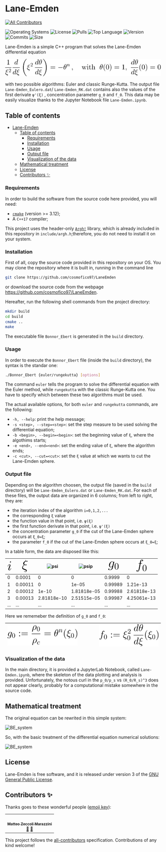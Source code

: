 # Lane-Emden

<!-- ALL-CONTRIBUTORS-BADGE:START - Do not remove or modify this section -->
[![All Contributors](https://img.shields.io/badge/all_contributors-1-orange.svg?style=flat-square)](#contributors-)
<!-- ALL-CONTRIBUTORS-BADGE:END -->

![Operating Systems](https://img.shields.io/badge/OS-Linux%20%7C%20MacOS%20%7C%20Windows-lightgrey)
![License](https://img.shields.io/github/license/cosmofico97/LaneEmden)
![Pulls](https://img.shields.io/github/issues-pr/cosmofico97/LaneEmden)
![Top Language](https://img.shields.io/github/languages/top/cosmofico97/LaneEmden)
![Version](https://img.shields.io/github/v/release/cosmofico97/LaneEmden)
![Commits](https://img.shields.io/github/commit-activity/m/cosmofico97/LaneEmden)
![Size](https://img.shields.io/github/repo-size/cosmofico97/LaneEmden)

Lane-Emden is a simple C++ program that solves the Lane-Emden differential equation

![Lane-Emden_equation](rsc/Lane-Emden_equation.svg)

with two possible algorithms: Euler and classic Runge-Kutta. The output file `Lane-Emden_Eulero.dat`/ `Lane-Emden_RK.dat` contains also the values of the first derivate `ψ'(ξ)` , concentration parameter `g_0` and `f_0`.
This data may be easily visualize thanks to the Jupyter Notebook file `Lane-Emden.ipynb`. 

## Table of contents
- [Lane-Emden](#lane-emden)
  - [Table of contents](#table-of-contents)
    - [Requirements](#requirements)
    - [Installation](#installation)
    - [Usage](#usage)
    - [Output file](#output-file)
    - [Visualization of the data](#visualization-of-the-data)
  - [Mathematical treatment](#mathematical-treatment)
  - [License](#license)
  - [Contributors ✨](#contributors-)


### Requirements

In order to build the software from the source code here provided, you will need:
* [`cmake`](https://cmake.org/) (version >= 3.12);
* A `C++17` compiler;

This project uses the header-only [`Argh!`](https://github.com/adishavit/argh) library, which is already included in this repository in `include/argh.h`;therefore, you do not need to install it on your system.

### Installation

First of all, copy the source code provided in this repository on your OS. You may clone the repository where it is built in, running in the command line
```bash
git clone https://github.com/cosmofico97/LaneEmden
```
or download the source code from the webpage https://github.com/cosmofico97/LaneEmden.


Hereafter, run the following shell commands from the project directory:
```bash
mkdir build
cd build
cmake ..
make
```
The executable file `Bonnor_Ebert` is generated in the `build` directory.

### Usage

In order to execute the `Bonnor_Ebert` file (inside the `build` directory), the syntax is the standar one:
```bash
./Bonnor_Ebert {euler/rungekutta} [options]
```

The command `euler` tells the program to solve the differential equation with the Euler method, while `rungekutta` with the classic Runge-Kutta one. You have to specify which between these two algorithms must be used.

The actual available options, for both `euler` and `rungekutta` commands, are the following:
- `-h, --help`: print the help message;
- `-s <step>, --step=<step>`: set the step measure to be used solving the differential equation;
- `-b <begin>, --begin=<begin>`: set the beginning value of `ξ`, where the algothims starts;
- `-e <end>, --end=<end>`: set the ending value of `ξ`, where the algorithm ends;
- `-c <cut>, --cut=<cut>`: set the  `ξ` value at which we wants to cut the Lane-Emden sphere.

### Output file

Depending on the algorithm choosen, the output file (saved in the `build` directory) will be `Lane-Emden_Eulero.dat` or `Lane-Emden_RK.dat`.
For each of these files, the output data are organized in 6 columns; from left to right, they are:
- the iteration index of the algorithm `i=0,1,2,...`
- the corresponding `ξ` value
- the function value in that point, i.e. `ψ(ξ)`
- the first function derivate in that point, i.e. `ψ'(ξ)`
- the concentration parameter `g_0` if the cut of the Lane-Emden sphere occurs at `ξ_0=ξ`;
-  the parameter `f_0` if the cut of the Lane-Emden sphere occurs at `ξ_0=ξ`;

In a table form, the data are disposed like this: 

|![i](rsc/i.svg)  | ![xi](rsc/xi.svg) |![psi](rsc/psi_of_xi.svg)  | ![psip](rsc/dpsi-dxi_of_xi.svg) | ![g_0](rsc/g_0.svg)  | ![f_0](rsc/f_0.svg) |
|--------------|--------------|-------------|-------------|-------------|-------------|
|0   |    0.0001	| 0	          |0	          |0.9999	|0             |
|1   |	0.00011	| 0	          |1e-05	     |0.99989  |1.21e-13      |
|2   |	0.00012	| 1e-10	     |1.81818e-05	|0.99988	|2.61818e-13   |
|3   |	0.00013	| 2.81818e-10	|2.51515e-05	|0.99987	|4.25061e-13   |
|... |	...       | ...	     | ...	     |...	     |...           |

Here we rememeber the  definition of `g_0` and `f_0`:

|![g_0](rsc/g_0_definition.svg) |  | | |  | ![f_0](rsc/f_0_definition.svg) |
|--------------|-|-|-|-|--------------|


### Visualization of the data

In the main directory, it is provided a JupyterLab Notebook, called `Lane-Emden.ipynb`, where the skeleton of the data plotting and analysis is provided.
Unfortunately, the notous curl in the `p_0/p_s` vs `(R_0/R_s)^3` does not appear clearly, probably for a computational mistake somewhere in the source code.  


## Mathematical treatment

The original equation can be rewrited in this simple system:

![BE_system](rsc/BE_system.svg)

So, with the basic treatment of the differential equation numerical solutions:

![BE_system](rsc/BE_num-system.svg)

## License

Lane-Emden is free software, and it is released under version 3 of the [GNU General Public License](https://www.gnu.org/licenses/gpl-3.0.html).



## Contributors ✨

Thanks goes to these wonderful people ([emoji key](https://allcontributors.org/docs/en/emoji-key)):

<!-- ALL-CONTRIBUTORS-LIST:START - Do not remove or modify this section -->
<!-- prettier-ignore-start -->
<!-- markdownlint-disable -->
<table>
  <tr>
    <td align="center"><a href="https://github.com/teozec"><img src="https://avatars.githubusercontent.com/u/44500371?v=4" width="100px;" alt=""/><br /><sub><b>Matteo Zeccoli Marazzini</b></sub></a><br /><a href="#ideas-Matteo-Zeccoli-Marazzini" title="Ideas, Planning, & Feedback">🤔</a> <a href="#tool-Matteo-Zeccoli-Marazzini" title="Tools">🔧</a></td>
  </tr>
</table>

<!-- markdownlint-restore -->
<!-- prettier-ignore-end -->

<!-- ALL-CONTRIBUTORS-LIST:END -->

This project follows the [all-contributors](https://github.com/all-contributors/all-contributors) specification. Contributions of any kind welcome!

